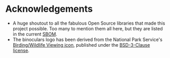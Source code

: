 # Acknowledgements

* A huge shoutout to all the fabulous Open Source libraries that made this project possible. Too many to mention them all here, but they are listed in the current [SBOM](https://github.com/MaibornWolff/SecObserve/blob/main/sbom/sbom_1.39.0.json).
* The binoculars logo has been derived from the National Park Service's [Birding/Wildlife Viewing icon](https://github.com/nationalparkservice/symbol-library/blob/gh-pages/src/standalone/birding-wildlife-viewing-black-30.svg), published under the [BSD-3-Clause license](https://github.com/nationalparkservice/symbol-library/blob/gh-pages/LICENSE.txt).
